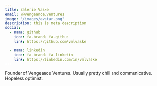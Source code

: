 ```yaml
---
title: Valerie Vaske
email: v@vengeance.ventures
image: "/images/avatar.png"
description: this is meta description
social:
  - name: github
    icon: fa-brands fa-github
    link: https://github.com/vmlvaske

  - name: linkedin
    icon: fa-brands fa-linkedin
    link: https://linkedin.com/in/vmlvaske
---
```


Founder of Vengeance Ventures. Usually pretty chill and communicative. Hopeless optimist.
